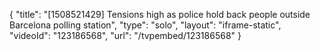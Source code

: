 {
    "title": "[1508521429] Tensions high as police hold back people outside Barcelona polling station",
    "type": "solo",
    "layout": "iframe-static",
    "videoId": "123186568",
    "url": "\/tvpembed\/123186568"
}